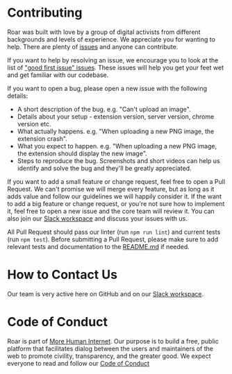 # Contributing

Roar was built with love by a group of digital activists from different backgrounds and levels of experience.
We appreciate you for wanting to help. There are plenty of [issues](https://github.com/morehumaninternet/roar-server/issues) and anyone can contribute.

If you want to help by resolving an issue, we encourage you to look at the list of ["good first issue" issues](https://github.com/morehumaninternet/roar-server/issues?q=is%3Aissue+is%3Aopen+label%3A%22good+first+issue%22). These issues will help you get your feet wet and get familiar with our codebase.

If you want to open a bug, please open a new issue with the following details:

- A short description of the bug. e.g. "Can't upload an image".
- Details about your setup - extension version, server version, chrome version etc.
- What actually happens. e.g. "When uploading a new PNG image, the extension crash".
- What you expect to happen. e.g. "When uploading a new PNG image, the extension should display the new image".
- Steps to reproduce the bug.
  Screenshots and short videos can help us identify and solve the bug and they'll be greatly appreciated.

If you want to add a small feature or change request, feel free to open a Pull Request. We can't promise we will merge every feature, but as long as it adds value and follow our guidelines we will happily consider it.
If the want to add a big feature or change request, or you're not sure how to implement it, feel free to open a new issue and the core team will review it. You can also join our [Slack workspace](https://join.slack.com/t/morehumaninternet/shared_invite/zt-jdicup04-FxSrzPOEdhkNsHbVZXP5TQ) and discuss your issues with us.

All Pull Request should pass our linter (run `npm run lint`) and current tests (run `npm test`). Before submitting a Pull Request, please make sure to add relevant tests and documentation to the [README.md](README.md) if needed.

# How to Contact Us

Our team is very active here on GitHub and on our [Slack workspace](https://join.slack.com/t/morehumaninternet/shared_invite/zt-jdicup04-FxSrzPOEdhkNsHbVZXP5TQ).

# Code of Conduct

Roar is part of [More Human Internet](https://morehumaninternet.org). Our purpose is to build a free, public platform that facilitates dialog between the users and maintainers of the web to promote civility, transparency, and the greater good. We expect everyone to read and follow our [Code of Conduct](CODE_OF_CONDUCT.md)
